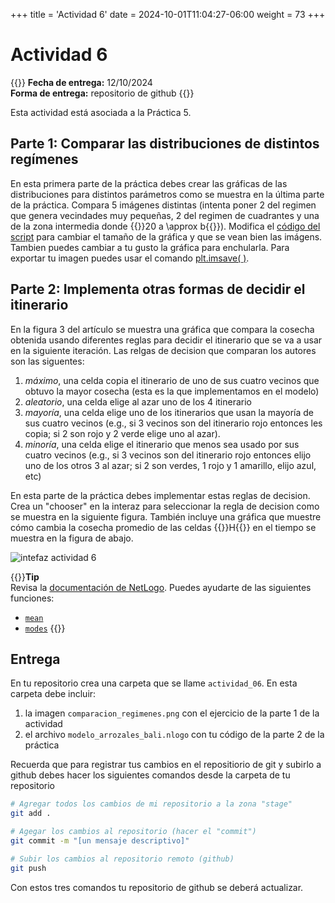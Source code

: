 +++
title = 'Actividad 6'
date = 2024-10-01T11:04:27-06:00
weight = 73
+++

# Actividad 6

{{<hint info>}}
**Fecha de entrega:** 12/10/2024  
**Forma de entrega:** repositorio de github
{{</hint>}}

Esta actividad está asociada a la Práctica 5.

## Parte 1: Comparar las distribuciones de distintos regímenes

En esta primera parte de la práctica debes crear las gráficas de las distribuciones para distintos parámetros como se muestra en la última parte de la práctica. Compara 5 imágenes distintas (intenta poner 2 del regimen que genera vecindades muy pequeñas, 2 del regimen de cuadrantes y una de la zona intermedia donde {{<katex>}}20 a \approx b{{</katex>}}). Modifica el <a href="/curso_MBA/python/analisis_bali_multiple.py" download>código del script</a> para cambiar el tamaño de la gráfica y que se vean bien las imágens. Tambien puedes cambiar a tu gusto la gráfica para enchularla. Para exportar tu imagen puedes usar el comando [plt.imsave( )](https://matplotlib.org/stable/api/_as_gen/matplotlib.pyplot.imsave.html).

## Parte 2: Implementa otras formas de decidir el itinerario

En la figura 3 del artículo se muestra una gráfica que compara la cosecha obtenida usando diferentes reglas para decidir el itinerario que se va a usar en la siguiente iteración. Las relgas de decision que comparan los autores son las siguentes:

1. *máximo*, una celda copia el itinerario de uno de sus cuatro vecinos que obtuvo la mayor cosecha (esta es la que implementamos en el modelo)
2. *aleatorio*, una celda elige al azar uno de los 4 itinerario
3. *mayoría*, una celda elige uno de los itinerarios que usan la mayoría de sus cuatro vecinos (e.g., si 3 vecinos son del itinerario rojo entonces les copia; si 2 son rojo y 2 verde elige uno al azar).
4. *minoría*, una celda elige el itinerario que menos sea usado por sus cuatro vecinos (e.g., si 3 vecinos son del itinerario rojo entonces elijo uno de los otros 3 al azar; si 2 son verdes, 1 rojo y 1 amarillo, elijo azul, etc)

En esta parte de la práctica debes implementar estas reglas de decision. Crea un "chooser" en la interaz para seleccionar la regla de decision como se muestra en la siguiente figura. También incluye una gráfica que muestre cómo cambia la cosecha promedio de las celdas {{<katex>}}H{{</katex>}} en el tiempo se muestra en la figura de abajo.

![intefaz actividad 6](/curso_MBA/img/interfaz_actividad_06.png)

{{<hint info>}}**Tip**  
Revisa la [documentación de NetLogo](https://ccl.northwestern.edu/netlogo/docs/dictionary.html). Puedes ayudarte de las siguientes funciones:
- [`mean`](https://ccl.northwestern.edu/netlogo/docs/dictionary.html#mean)
- [`modes`](https://ccl.northwestern.edu/netlogo/docs/dictionary.html#modes)
{{</hint>}}

## Entrega

En tu repositorio crea una carpeta que se llame `actividad_06`. En esta carpeta debe incluir:

1. la imagen `comparacion_regimenes.png` con el ejercicio de la parte 1 de la actividad
2. el archivo `modelo_arrozales_bali.nlogo` con tu código de la parte 2 de la práctica

Recuerda que para registrar tus cambios en el repositiorio de git y subirlo a github debes hacer los siguientes comandos desde la carpeta de tu repositorio

``` bash
# Agregar todos los cambios de mi repositorio a la zona "stage"
git add .

# Agegar los cambios al repositorio (hacer el "commit")
git commit -m "[un mensaje descriptivo]"

# Subir los cambios al repositorio remoto (github)
git push
```

Con estos tres comandos tu repositorio de github se deberá actualizar. 
